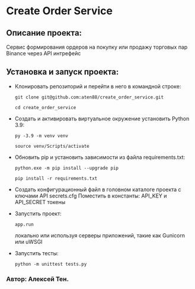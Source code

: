 # Create Order Service
## Описание проекта:
Сервис формирования ордеров на покупку или продажу торговых пар Binance через API интрефейс
## Установка и запуск проекта:
- Клонировать репозиторий и перейти в него в командной строке:
  ```
  git clone git@github.com:aten88/create_order_service.git
  ```
  ```
  cd create_order_service
  ```

- Cоздать и активировать виртуальное окружение установить Python 3.9:
  ```
  py -3.9 -m venv venv
  ```
  ```
  source venv/Scripts/activate
  ```

- Обновить pip и установить зависимости из файла requirements.txt:
  ```
  python.exe -m pip install --upgrade pip
  ```
  ```
  pip install -r requirements.txt
  ```

- Создать конфигурационный файл в головном каталоге проекта с ключами API secrets.cfg
  Поместить в константы: API_KEY и API_SECRET токены

- Запустить проект:
  ```
  app.run
  ```
  локально или используя серверы приложений, такие как Gunicorn или uWSGI

- Запустить тесты:
  ```
  python -m unittest tests.py
  ```
### Автор: Алексей Тен.
